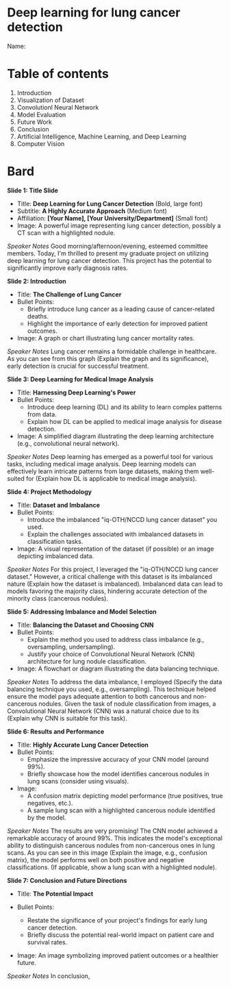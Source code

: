 # Deep learning for lung cancer detection

Name:

# Table of contents

1. Introduction
2. Visualization of Dataset
3. Convolutionl Neural Network
4. Model Evaluation
5. Future Work
6. Conclusion
7. Artificial Intelligence, Machine Learning, and Deep Learning
8. Computer Vision

# Bard

**Slide 1: Title Slide**

- Title: **Deep Learning for Lung Cancer Detection** (Bold, large font)
- Subtitle: **A Highly Accurate Approach** (Medium font)
- Affiliation: **[Your Name], [Your University/Department]** (Small font)
- Image: A powerful image representing lung cancer detection, possibly a CT scan with a highlighted nodule.

_Speaker Notes_
Good morning/afternoon/evening, esteemed committee members. Today, I'm thrilled to present my graduate project on utilizing deep learning for lung cancer detection. This project has the potential to significantly improve early diagnosis rates.

**Slide 2: Introduction**

- Title: **The Challenge of Lung Cancer**
- Bullet Points:
  - Briefly introduce lung cancer as a leading cause of cancer-related deaths.
  - Highlight the importance of early detection for improved patient outcomes.
- Image: A graph or chart illustrating lung cancer mortality rates.

_Speaker Notes_
Lung cancer remains a formidable challenge in healthcare. As you can see from this graph (Explain the graph and its significance), early detection is crucial for successful treatment.

**Slide 3: Deep Learning for Medical Image Analysis**

- Title: **Harnessing Deep Learning's Power**
- Bullet Points:
  - Introduce deep learning (DL) and its ability to learn complex patterns from data.
  - Explain how DL can be applied to medical image analysis for disease detection.
- Image: A simplified diagram illustrating the deep learning architecture (e.g., convolutional neural network).

_Speaker Notes_
Deep learning has emerged as a powerful tool for various tasks, including medical image analysis. Deep learning models can effectively learn intricate patterns from large datasets, making them well-suited for (Explain how DL is applicable to medical image analysis).

**Slide 4: Project Methodology**

- Title: **Dataset and Imbalance**
- Bullet Points:
  - Introduce the imbalanced "iq-OTH/NCCD lung cancer dataset" you used.
  - Explain the challenges associated with imbalanced datasets in classification tasks.
- Image: A visual representation of the dataset (if possible) or an image depicting imbalanced data.

_Speaker Notes_
For this project, I leveraged the "iq-OTH/NCCD lung cancer dataset." However, a critical challenge with this dataset is its imbalanced nature (Explain how the dataset is imbalanced). Imbalanced data can lead to models favoring the majority class, hindering accurate detection of the minority class (cancerous nodules).

**Slide 5: Addressing Imbalance and Model Selection**

- Title: **Balancing the Dataset and Choosing CNN**
- Bullet Points:
  - Explain the method you used to address class imbalance (e.g., oversampling, undersampling).
  - Justify your choice of Convolutional Neural Network (CNN) architecture for lung nodule classification.
- Image: A flowchart or diagram illustrating the data balancing technique.

_Speaker Notes_
To address the data imbalance, I employed (Specify the data balancing technique you used, e.g., oversampling). This technique helped ensure the model pays adequate attention to both cancerous and non-cancerous nodules. Given the task of nodule classification from images, a Convolutional Neural Network (CNN) was a natural choice due to its (Explain why CNN is suitable for this task).

**Slide 6: Results and Performance**

- Title: **Highly Accurate Lung Cancer Detection**
- Bullet Points:
  - Emphasize the impressive accuracy of your CNN model (around 99%).
  - Briefly showcase how the model identifies cancerous nodules in lung scans (consider using visuals).
- Image:
  - A confusion matrix depicting model performance (true positives, true negatives, etc.).
  - A sample lung scan with a highlighted cancerous nodule identified by the model.

_Speaker Notes_
The results are very promising! The CNN model achieved a remarkable accuracy of around 99%. This indicates the model's exceptional ability to distinguish cancerous nodules from non-cancerous ones in lung scans. As you can see in this image (Explain the image, e.g., confusion matrix), the model performs well on both positive and negative classifications. (If applicable, show a lung scan with a highlighted nodule).

**Slide 7: Conclusion and Future Directions**

- Title: **The Potential Impact**

- Bullet Points:
  - Restate the significance of your project's findings for early lung cancer detection.
  - Briefly discuss the potential real-world impact on patient care and survival rates.
- Image: An image symbolizing improved patient outcomes or a healthier future.

_Speaker Notes_
In conclusion,

